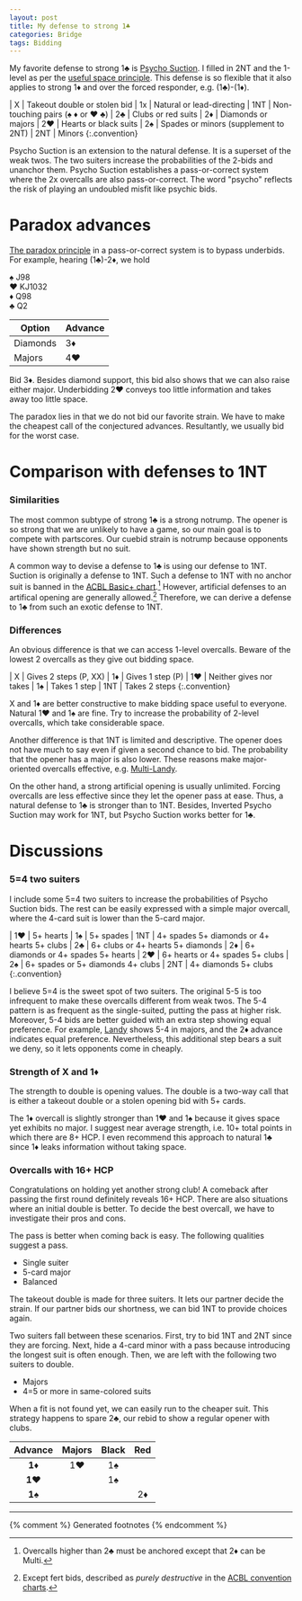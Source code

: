 ```yaml
---
layout: post
title: My defense to strong 1♣
categories: Bridge
tags: Bidding
---
```

My favorite defense to strong 1♣ is [Psycho Suction][psycho].  I filled in 2NT
and the 1-level as per the [useful space principle][usp].  This defense is so
flexible that it also applies to strong 1♦ and over the forced responder, e.g.
(1♣)-(1♦).

[psycho]: https://bridge.thomasoandrews.com/psycho.html
[usp]: https://en.wikipedia.org/wiki/Useful_space_principle

| X   | Takeout double or stolen bid
| 1x  | Natural or lead-directing
| 1NT | Non-touching pairs (♠ ♦ or ♥ ♣)
| 2♣  | Clubs or red suits
| 2♦  | Diamonds or majors
| 2♥  | Hearts or black suits
| 2♠  | Spades or minors (supplement to 2NT)
| 2NT | Minors
{:.convention}

Psycho Suction is an extension to the natural defense.  It is a superset of the
weak twos.  The two suiters increase the probabilities of the 2-bids and
unanchor them.  Psycho Suction establishes a pass-or-correct system where the
2x overcalls are also pass-or-correct.  The word "psycho" reflects the risk of
playing an undoubled misfit like psychic bids.

Paradox advances
================
[The paradox principle][paradox] in a pass-or-correct system is to bypass
underbids.  For example, hearing (1♣)-2♦, we hold

♠ J98  
♥ KJ1032  
♦ Q98  
♣ Q2

[paradox]: 2020-01-05-responders-direct-cuebid.md

| Option   | Advance |
|----------|---------|
| Diamonds | 3♦      |
| Majors   | 4♥      |

Bid 3♦.  Besides diamond support, this bid also shows that we can also raise
either major.  Underbidding 2♥ conveys too little information and takes away
too little space.

The paradox lies in that we do not bid our favorite strain.  We have to make
the cheapest call of the conjectured advances.  Resultantly, we usually bid for
the worst case.

Comparison with defenses to 1NT
===============================
### Similarities
The most common subtype of strong 1♣ is a strong notrump.  The opener is so
strong that we are unlikely to have a game, so our main goal is to compete with
partscores.  Our cuebid strain is notrump because opponents have shown strength
but no suit.

A common way to devise a defense to 1♣ is using our defense to 1NT.  Suction is
originally a defense to 1NT.  Such a defense to 1NT with no anchor suit is
banned in the [ACBL Basic+ chart][acblcc].[^basic-plus]  However, artificial
defenses to an artifical opening are generally allowed.[^fert]  Therefore, we
can derive a defense to 1♣ from such an exotic defense to 1NT.

[acblcc]: https://web2.acbl.org/documentLibrary/about/Convention-Charts.pdf
[^basic-plus]: Overcalls higher than 2♣ must be anchored except that 2♦ can be Multi.
[^fert]: Except fert bids, described as *purely destructive* in the [ACBL convention charts][acblcc].

### Differences
An obvious difference is that we can access 1-level overcalls.  Beware of the
lowest 2 overcalls as they give out bidding space.

| X   | Gives 2 steps (P, XX)
| 1♦  | Gives 1 step (P)
| 1♥  | Neither gives nor takes
| 1♠  | Takes 1 step
| 1NT | Takes 2 steps
{:.convention}

X and 1♦ are better constructive to make bidding space useful to everyone.
Natural 1♥ and 1♠ are fine.  Try to increase the probability of 2-level
overcalls, which take considerable space.

Another difference is that 1NT is limited and descriptive.  The opener does not
have much to say even if given a second chance to bid.  The probability that
the opener has a major is also lower.  These reasons make major-oriented
overcalls effective, e.g. [Multi-Landy][multi-landy].

On the other hand, a strong artificial opening is usually unlimited.  Forcing
overcalls are less effective since they let the opener pass at ease.  Thus, a
natural defense to 1♣ is stronger than to 1NT.  Besides, Inverted Psycho
Suction may work for 1NT, but Psycho Suction works better for 1♣.

[multi-landy]: https://www.bridgebum.com/multi_landy.php

Discussions
===========
### 5=4 two suiters
I include some 5=4 two suiters to increase the probabilities of Psycho Suction
bids.  The rest can be easily expressed with a simple major overcall, where the
4-card suit is lower than the 5-card major.

| 1♥  | 5+ hearts
| 1♠  | 5+ spades
| 1NT | 4+ spades 5+ diamonds or 4+ hearts 5+ clubs
| 2♣  | 6+ clubs or 4+ hearts 5+ diamonds
| 2♦  | 6+ diamonds or 4+ spades 5+ hearts
| 2♥  | 6+ hearts or 4+ spades 5+ clubs
| 2♠  | 6+ spades or 5+ diamonds 4+ clubs
| 2NT | 4+ diamonds 5+ clubs
{:.convention}

I believe 5=4 is the sweet spot of two suiters.  The original 5-5 is too
infrequent to make these overcalls different from weak twos.  The 5-4 pattern
is as frequent as the single-suited, putting the pass at higher risk.  Moreover,
5-4 bids are better guided with an extra step showing equal preference.  For
example, [Landy][landy] shows 5-4 in majors, and the 2♦ advance indicates equal
preference.  Nevertheless, this additional step bears a suit we deny, so it
lets opponents come in cheaply.

[landy]: https://en.wikipedia.org/wiki/Landy_convention

### Strength of X and 1♦
The strength to double is opening values.  The double is a two-way call that is
either a takeout double or a stolen opening bid with 5+ cards.

The 1♦ overcall is slightly stronger than 1♥ and 1♠ because it gives space yet
exhibits no major.  I suggest near average strength, i.e. 10+ total points in
which there are 8+ HCP.  I even recommend this approach to natural 1♣ since 1♦
leaks information without taking space.

### Overcalls with 16+ HCP
Congratulations on holding yet another strong club!  A comeback after passing
the first round definitely reveals 16+ HCP.  There are also situations where an
initial double is better.  To decide the best overcall, we have to investigate
their pros and cons.

The pass is better when coming back is easy.  The following qualities suggest a
pass.

- Single suiter
- 5-card major
- Balanced

The takeout double is made for three suiters.  It lets our partner decide the
strain.  If our partner bids our shortness, we can bid 1NT to provide choices
again.

Two suiters fall between these scenarios.  First, try to bid 1NT and 2NT since
they are forcing.  Next, hide a 4-card minor with a pass because introducing
the longest suit is often enough.  Then, we are left with the following two
suiters to double.

- Majors
- 4=5 or more in same-colored suits

When a fit is not found yet, we can easily run to the cheaper suit.  This
strategy happens to spare 2♣, our rebid to show a regular opener with clubs.

| Advance | Majors | Black | Red |
|:-------:|:------:|:-----:|:---:|
| **1♦**  |   1♥   |  1♠   |     |
| **1♥**  |        |  1♠   |     |
| **1♠**  |        |       | 2♦  |

* * *
{% comment %} Generated footnotes {% endcomment %}
